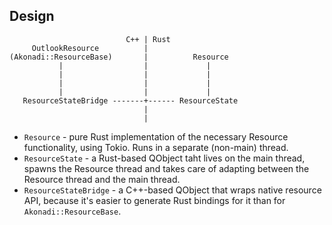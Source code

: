 ## Design


```
                          C++ | Rust  
     OutlookResource          |
(Akonadi::ResourceBase)       |          Resource
           |                  |             |
           |                  |             |
           |                  |             |
           |                  |             | 
   ResourceStateBridge -------+------ ResourceState
                              |
                              |
```
 
 * `Resource` - pure Rust implementation of the necessary Resource functionality,
    using Tokio. Runs in a separate (non-main) thread.
 * `ResourceState` - a Rust-based QObject taht lives on the main thread, spawns the
    Resource thread and takes care of adapting between the Resource thread and the
    main thread.
 * `ResourceStateBridge` - a C++-based QObject that wraps native resource API, because it's
    easier to generate Rust bindings for it than for `Akonadi::ResourceBase`.